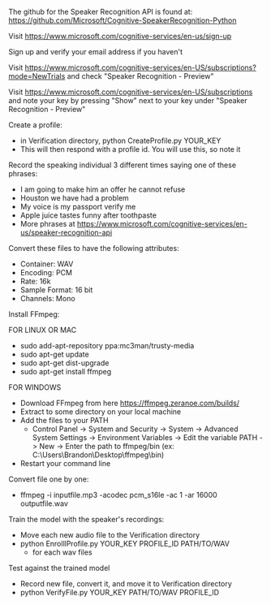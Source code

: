 The github for the Speaker Recognition API is found at: https://github.com/Microsoft/Cognitive-SpeakerRecognition-Python

Visit https://www.microsoft.com/cognitive-services/en-us/sign-up

Sign up and verify your email address if you haven't

Visit https://www.microsoft.com/cognitive-services/en-US/subscriptions?mode=NewTrials and check "Speaker Recognition - Preview"

Visit https://www.microsoft.com/cognitive-services/en-US/subscriptions and note your key by pressing "Show" next to your key under "Speaker Recognition - Preview"

Create a profile:
* in Verification directory, python CreateProfile.py YOUR_KEY
* This will then respond with a profile id. You will use this, so note it

Record the speaking individual 3 different times saying one of these phrases:
* I am going to make him an offer he cannot refuse
* Houston we have had a problem
* My voice is my passport verify me
* Apple juice tastes funny after toothpaste
* More phrases at https://www.microsoft.com/cognitive-services/en-us/speaker-recognition-api

Convert these files to have the following attributes:

* Container: WAV
* Encoding: PCM
* Rate: 16k
* Sample Format: 16 bit
* Channels: Mono

Install FFmpeg:
 
 FOR LINUX OR MAC
   - sudo add-apt-repository ppa:mc3man/trusty-media
   - sudo apt-get update
   - sudo apt-get dist-upgrade
   - sudo apt-get install ffmpeg
 
FOR WINDOWS
   - Download FFmpeg from here https://ffmpeg.zeranoe.com/builds/
   - Extract to some directory on your local machine
   - Add the files to your PATH
     * Control Panel -> System and Security -> System -> Advanced System Settings -> Environment Variables -> Edit the variable PATH -> New -> Enter the path to ffmpeg/bin (ex: C:\Users\Brandon\Desktop\ffmpeg\bin)
   - Restart your command line
  
Convert file one by one:
  - ffmpeg -i inputfile.mp3 -acodec pcm_s16le -ac 1 -ar 16000 outputfile.wav

Train the model with the speaker's recordings:
  - Move each new audio file to the Verification directory
  - python EnrolllProfile.py YOUR_KEY PROFILE_ID PATH/TO/WAV
    * for each wav files

Test against the trained model
  - Record new file, convert it, and move it to Verification directory
  - python VerifyFile.py YOUR_KEY PATH/TO/WAV PROFILE_ID
 

